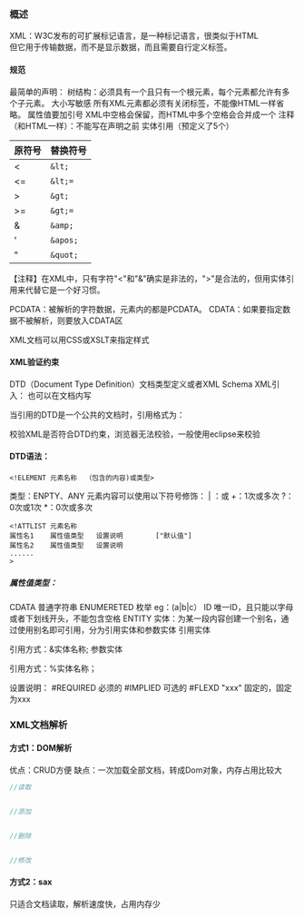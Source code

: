 ### 概述

XML：W3C发布的可扩展标记语言，是一种标记语言，很类似于HTML  
但它用于传输数据，而不是显示数据，而且需要自行定义标签。  

#### 规范

最简单的声明：<?xml version="1.0" encoding="UTF-8"?> 
树结构：必须具有一个且只有一个根元素，每个元素都允许有多个子元素。 
大小写敏感 
所有XML元素都必须有关闭标签，不能像HTML一样省略。
属性值要加引号 
XML中空格会保留，而HTML中多个空格会合并成一个 
注释（和HTML一样）：<!-- This is a comment -->不能写在声明之前 
实体引用（预定义了5个）  

| 原符号 | 替换符号 |
| ------ | -------- |
| <      | `&lt;`   |
| <=     | `&lt;=`  |
| >      | `&gt;`   |
| >=     | `&gt;=`  |
| &      | `&amp;`  |
| '      | `&apos;` |
| "      | `&quot;` |

【注释】在XML中，只有字符"<"和"&"确实是非法的，">"是合法的，但用实体引用来代替它是一个好习惯。

PCDATA：被解析的字符数据，元素内的都是PCDATA。
CDATA：如果要指定数据不被解析，则要放入CDATA区 
<?[CDATA[ 
XXXXX
]]>  

XML文档可以用CSS或XSLT来指定样式 
<?xml-stylesheet type="text/css" href="xxx.css"?> 
<?xml-stylesheet type="text/xsl" href="xxx.css"?>  

#### XML验证约束 

DTD（Document Type Definition）文档类型定义或者XML Schema 
XML引入：<!DOCTYPE 文档根节点 SYSTEM "xxx.dtd"> 
也可以在文档内写 
<!DOTYPE 文档根节点[  
DTD内容  
]> 
当引用的DTD是一个公共的文档时，引用格式为：  

<!DOCTYPE 文档根节点 PUBLIC  "DTD名称" "DTD的URL">  
校验XML是否符合DTD约束，浏览器无法校验，一般使用eclipse来校验  
#### DTD语法：  

```
<!ELEMENT 元素名称  （包含的内容)或类型>   
```
类型：ENPTY、ANY 
元素内容可以使用以下符号修饰： 
| ：或 
+：1次或多次 
?：0次或1次 
*：0次或多次  

```
<!ATTLIST 元素名称  
属性名1	属性值类型	设置说明	    ["默认值"]  
属性名2	属性值类型	设置说明  
......  
>  
```
##### 属性值类型：

CDATA			普通字符串 
ENUMERETED	枚举	eg：(a|b|c） 
ID				唯一ID，且只能以字母或者下划线开头，不能包含空格 
ENTITY			实体：为某一段内容创建一个别名，通过使用别名即可引用，分为引用实体和参数实体 
引用实体 
<!ENTITY 实体名称 "内容"> 
引用方式：&实体名称; 
参数实体 
<!ENTITY  %  实体名称 "参数1|参数2|..."> 
引用方式：%实体名称；  

设置说明： 
#REQUIRED	必须的 
#IMPLIED	可选的 
#FLEXD "xxx"	固定的，固定为xxx  

<!ELEMENT 根元素  (子元素1,子元素2,...)> 
<!ELEMENT 子元素1  （#PCDATA）> 
<!ELEMENT 子元素2  （#PCDATA）> 
<!ELEMENT 子元素...  （#PCDATA）>   

### XML文档解析 

#### 方式1：DOM解析  

优点：CRUD方便 
缺点：一次加载全部文档，转成Dom对象，内存占用比较大 

````java
//读取  


//添加  


//删除  


//修改  
````

#### 方式2：sax 

只适合文档读取，解析速度快，占用内存少  